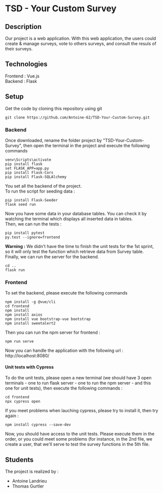 # TSD - Your Custom Survey

## Description

Our project is a web application. With this web application, the users could create & manage surveys, vote to others surveys, and consult the resuls of their surveys.

## Technologies

Frontend : Vue.js  
Backend : Flask

## Setup

Get the code by cloning this repository using git

```
git clone https://github.com/Antoine-62/TSD-Your-Custom-Survey.git
```
### Backend

Once downloaded, rename the folder project by "TSD-Your-Custom-Survey", then open the terminal in the project and execute the following commands
```
venv\Scripts\activate
pip install flask
set FLASK_APP=app.py
pip install Flask-Cors
pip install Flask-SQLAlchemy
```
You set all the backend of the project.  
To run the script for seeding data :

```
pip install Flask-Seeder
flask seed run
```
Now you have some data in your database tables. You can check it by watching the terminal which displays all inserted data in tables.  
Then, we can run the tests :
```
pip install pytest
py.test --ignore=frontend
```
**Warning :** We didn't have the time to finish the unit tests for the 1st sprint, so it will only test the function which retrieve data from Survey table.   
Finally, we can run the server for the backend.
```
cd ..
flask run
```

### Frontend
To set the backend, please execute the following commands
```
npm install -g @vue/cli
cd frontend
npm install
npm install axios
npm install vue bootstrap-vue bootstrap
npm install sweetalert2
```

Then you can run the npm server for frontend :
```
npm run serve
```
Now you can handle the application with the following url : http://localhost:8080/
#### Unit tests with Cypress

To do the unit tests, please open a new terminal (we should have 3 open terminals - one to run flask server - one to run the npm server - and this one for unit tests), then execute the following commands :
```
cd frontend
npx cypress open
```

If you meet problems when lauching cypress, please try to install it, then try again :
```
npm install cypress --save-dev
```
Now, you should have access to the unit tests. Please execute them in the order, or you could meet some problems (for instance, in the 2nd file, we create a user, that we'll serve to test the survey functions in the 5th file.


## Students
The project is realized by :
* Antoine Landrieu
* Thomas Gurtler

